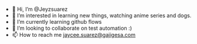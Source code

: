 - 👋 Hi, I’m @Jeyzsuarez
- 👀 I’m interested in learning new things, watching anime series and dogs.
- 🌱 I’m currently learning github flows
- 💞️ I’m looking to collaborate on test automation :) 
- 📫 How to reach me jaycee.suarez@gajigesa.com

<!---
Jeyzsuarez/Jeyzsuarez is a ✨ special ✨ repository because its `README.md` (this file) appears on your GitHub profile.
You can click the Preview link to take a look at your changes.
--->
